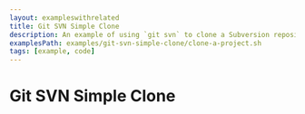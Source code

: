 ```yaml
---
layout: exampleswithrelated
title: Git SVN Simple Clone
description: An example of using `git svn` to clone a Subversion repository.
examplesPath: examples/git-svn-simple-clone/clone-a-project.sh
tags: [example, code]
---
```


# Git SVN Simple Clone

<LINK>
